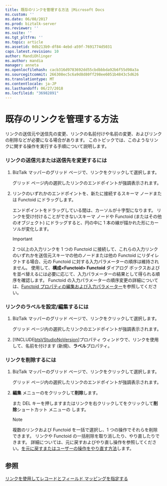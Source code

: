 ```yaml
---
title: 既存のリンクを管理する方法 |Microsoft Docs
ms.custom: ''
ms.date: 06/08/2017
ms.prod: biztalk-server
ms.reviewer: ''
ms.suite: ''
ms.tgt_pltfrm: ''
ms.topic: article
ms.assetid: 0db213b9-df84-4ebd-a59f-7691774d5031
caps.latest.revision: 10
author: MandiOhlinger
ms.author: mandia
manager: anneta
ms.openlocfilehash: cacb316d9783692dd55cbdbbbda92b6f55d98a3a
ms.sourcegitcommit: 266308ec5c6a9d8d80ff298ee6051b4843c5d626
ms.translationtype: MT
ms.contentlocale: ja-JP
ms.lasthandoff: 06/27/2018
ms.locfileid: "36982891"
---
```

# <a name="how-to-manage-existing-links"></a>既存のリンクを管理する方法
リンクの送信元や送信先の変更、リンクの名前付けや名前の変更、およびリンクの削除などが必要になる場合があります。 このトピックでは、このようなリンクに関する操作を実行する手順について説明します。  
  
### <a name="to-change-the-source-or-destination-of-a-link"></a>リンクの送信元または送信先を変更するには  
  
1.  BizTalk マッパーのグリッド ページで、リンクをクリックして選択します。  
  
     グリッド ページ内の選択したリンクのエンドポイントが強調表示されます。  
  
2.  リンクのいずれかのエンドポイントを、新たに接続するスキーマ ノードまたは Functoid にドラッグします。  
  
     エンドポイントをドラッグしている間は、カーソルが十字型になります。 リンクを受け付けることができないスキーマ ノードや Functoid (またはその他のオブジェクト) にドラッグすると、円の中に 1 本の線が描かれた形にカーソルが変化します。  
  
    > [!IMPORTANT]
    >  2 つ以上の入力リンクを 1 つの Functoid に接続して、これらの入力リンクのいずれかを送信元スキーマの他のノードまたは他の Functoid にリダイレクトする場合、元の Functoid に対する入力パラメーターの順序は維持されません。 使用して、**構成\<Functoid\> Functoid**  ダイアログ ボックスおよびを並べ替えるには必要に応じて、入力パラメーターの結果として得られる順序を確認します。 Functoid の入力パラメーターの順序変更の詳細については、[Functoid プロパティの編集および入力パラメーター](../core/editing-functoid-properties-and-input-parameters.md)を参照してください。  
  
### <a name="to-setedit-the-label-of-a-link"></a>リンクのラベルを設定/編集するには  
  
1. BizTalk マッパーのグリッド ページで、リンクをクリックして選択します。  
  
    グリッド ページ内の選択したリンクのエンドポイントが強調表示されます。  
  
2. [!INCLUDE[btsVStudioNoVersion](../includes/btsvstudionoversion-md.md)]プロパティ ウィンドウで、リンクを使用して、名前を付けます (新規)、**ラベル**プロパティ。  
  
### <a name="to-delete-a-link"></a>リンクを削除するには  
  
1.  BizTalk マッパーのグリッド ページで、リンクをクリックして選択します。  
  
     グリッド ページ内の選択したリンクのエンドポイントが強調表示されます。  
  
2.  **編集** メニューのをクリックして**削除**します。  
  
     また DEL キーを押しますまたはリンクを右クリックしてをクリックして**削除**ショートカット メニューの します。  
  
    > [!NOTE]
    >  複数のリンクおよび Functoid を一括で選択し、1 つの操作でそれらを削除できます。 リンクや Functoid の一括削除を取り消したり、やり直したりできます。 詳細については、元に戻すおよびやり直し操作を参照してください。[を元に戻すまたはユーザーの操作をやり直す方法](../core/how-to-undo-or-redo-user-operations.md)します。  
  
## <a name="see-also"></a>参照  
 [リンクを使用してレコードとフィールド マッピングを指定する](../core/using-links-to-specify-record-and-field-mappings.md)